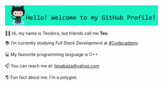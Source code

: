 ![Hello! Welcome to my GitHub profile!](welcometogitbanner.PNG)

<p>  👩🏼 Hi, my name is Teodora, but friends call me <b>Teo</b>. </p>
<p>  📚 I’m currently studying <i>Full Stack Development</i> at <a href = https://www.codecademy.com/>#Codecademy</a></p>
<p>  💻 My favourite programming language is C++</p>
<p>  📫 You can reach me at: <a href = mailto: teoabaza@yahoo.com>teoabaza@yahoo.com</a> </p>
<p>  🌎 Fun fact about me: I'm a polyglot.</p>

<!---
teoabaza/teoabaza is a ✨ special ✨ repository because its `README.md` (this file) appears on your GitHub profile.
You can click the Preview link to take a look at your changes.
--->
